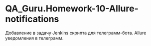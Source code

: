 # QA_Guru.Homework-10-Allure-notifications

Добавление в задачу Jenkins скрипта для телеграмм-бота. Allure уведомления в телеграмм.
